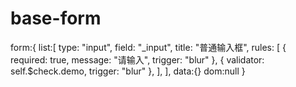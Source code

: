 # base-form
form:{
    list:[
        type: "input",
        field: "_input",
        title: "普通输入框",
        rules: [
            { required: true, message: "请输入", trigger: "blur" },
            { validator: self.$check.demo, trigger: "blur" },
        ],
    ],
    data:{}
    dom:null
}
# ##############################
# ##############################
# ##############################
# ##############################
# ##############################
# ##############################
# ##############################
# ##############################
# ##############################
# ##############################
# ##############################
# ##############################


